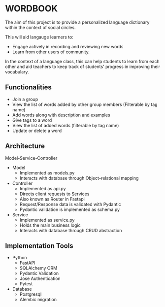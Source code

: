 # WORDBOOK
The aim of this project is to provide a personalized 
language dictionary within the context of social circles.

This will aid langauge learners to:
- Engage actively in recording and reviewing new words
- Learn from other users of community.


In the context of a language class, this can help students to
learn from each other and aid teachers to keep track of 
students' progress in improving their vocabulary.

## Functionalities
*  Join a group
*  View the list of words added by other group members (Filterable by tag name)
*  Add words along with description and examples
*  Give tags to a word
*  View the list of added words (filterable by tag name)
*  Update or delete a word

## Architecture
  Model-Service-Controller
  * Model
    * Implemented as models.py
    *  Interacts with database through Object–relational mapping
  * Controller
    * Implemented as api.py
    * Directs client requests to Services
    * Also known as Router in Fastapi
    *  Request/Response data is validated with Pydantic
    *  Pydantic validation is implemented as schema.py
  * Service
    * Implemented as service.py
    * Holds the main business logic
    * Interacts with database through CRUD abstraction


## Implementation Tools
* Python
  * FastAPI
  * SQLAlchemy ORM
  * Pydantic Validation
  * Jose Authentication
  * Pytest
* Database
  * Postgresql
  * Alembic migration

